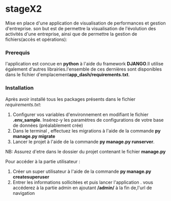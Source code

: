 # stageX2
Mise en place d'une application de visualisation de performances et gestion d'entreprise.
son but est de permettre la visualisation de l'évolution des activités d'une entreprise,
ainsi que de permettre la gestion de fichiers(accès et opérations):

### Prerequis 
l'application est concue en **python** à l'aide du framework **DJANGO**.Il utilise également 
d'autres librairies.l'ensemble de ces dernières sont disponibles dans le fichier d'emplacement**app_dash/requirements.txt**.

### Installation 
Après avoir installé tous les packages présents dans le fichier *requirements.txt*:
1. Configurer vos variables d'environnement en modifiant le fichier **.env_sample**. Insérez-y les paramètres de configurations de votre base de données (préalablement crée)
2. Dans le terminal , effectuez les migrations à l'aide de la commande **py manage.py migrate**
3. Lancer le projet à l'aide de la commande **py manage.py runserver**.

NB: Assurez d'etre dans le dossier du projet contenant le fichier **manage.py**

Pour accéder à la partie utilisateur : 
1. Créer un super utilisateur à l'aide de la commande **py manage.py createsuperuser**
2. Entrer les informations sollicitées et puis lancer l'application . vous accéderez à la partie admin en ajoutant **/admin/** à la fin de,l'url de navigation 



